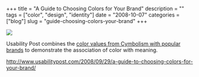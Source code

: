 +++
title = "A Guide to Choosing Colors for Your Brand"
description = ""
tags = ["color", "design", "identity"]
date = "2008-10-07"
categories = ["blog"]
slug = "guide-choosing-colors-your-brand"
+++



  <div class="notebook-screenshot"><a href="http://www.usabilitypost.com/2008/09/29/a-guide-to-choosing-colors-for-your-brand/"><img src="//konigi.com/media/notebook/up-color-brand.jpg" class="notebook-image" /></a></div><p>Usability Post combines the <a href="http://www.usabilitypost.com/2008/09/29/a-guide-to-choosing-colors-for-your-brand/">color values from Cymbolism with popular brands</a> to demonstrate the association of color with meaning.</p>
    
  <a href="http://www.usabilitypost.com/2008/09/29/a-guide-to-choosing-colors-for-your-brand/">http://www.usabilitypost.com/2008/09/29/a-guide-to-choosing-colors-for-your-brand/</a>
